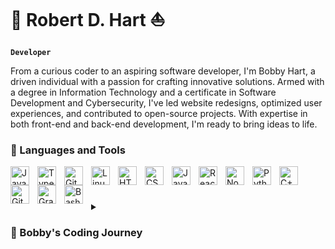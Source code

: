 # 🎾 Robert D. Hart ⛵ 

**`Developer`**

From a curious coder to an aspiring software developer, I'm Bobby Hart, a driven individual with a passion for crafting innovative solutions. Armed with a degree in Information Technology and a certificate in Software Development and Cybersecurity, I've led website redesigns, optimized user experiences, and contributed to open-source projects. With expertise in both front-end and back-end development, I'm ready to bring ideas to life.


### 🧰 Languages and Tools

<img align="left" alt="Java" width="30px" style="padding-right:10px;" src="https://cdn.jsdelivr.net/gh/devicons/devicon/icons/java/java-original.svg"/>
<img align="left" alt="TypeScript" width="30px" style="padding-right:10px;" src="https://cdn.jsdelivr.net/gh/devicons/devicon/icons/typescript/typescript-plain.svg" />
<img align="left" alt="Git" width="30px" style="padding-right:10px;" src="https://cdn.jsdelivr.net/gh/devicons/devicon/icons/git/git-original.svg" />
<img align="left" alt="Linux" width="30px" style="padding-right:10px;" src="https://cdn.jsdelivr.net/gh/devicons/devicon/icons/linux/linux-original.svg" />
<img align="left" alt="HTML" width="30px" style="padding-right:10px;" src="https://cdn.jsdelivr.net/gh/devicons/devicon/icons/html5/html5-plain.svg" />
<img align="left" alt="CSS" width="30px" style="padding-right:10px;" src="https://cdn.jsdelivr.net/gh/devicons/devicon/icons/css3/css3-plain.svg" />
<img align="left" alt="JavaScript" width="30px" style="padding-right:10px;" src="https://cdn.jsdelivr.net/gh/devicons/devicon/icons/javascript/javascript-plain.svg" />
<img align="left" alt="React" width="30px" style="padding-right:10px;" src="https://cdn.jsdelivr.net/gh/devicons/devicon/icons/react/react-original.svg" />
<img align="left" alt="NodeJS" width="30px" style="padding-right:10px;" src="https://cdn.jsdelivr.net/gh/devicons/devicon/icons/nodejs/nodejs-original.svg" />
<img align="left" alt="Python" width="30px" style="padding-right:10px;" src="https://www.vectorlogo.zone/logos/netlify/netlify-ar21.svg" />
<img align="left" alt="C++" width="30px" style="padding-right:10px;" src="https://cdn.jsdelivr.net/gh/devicons/devicon/icons/dot-net/dot-net-original.svg" />
<img align="left" alt="GitHub" width="30px" style="padding-right:10px;" src="https://cdn.jsdelivr.net/gh/devicons/devicon/icons/github/github-original.svg" />
<img align="left" alt="Gradle" width="30px" style="padding-right:10px;" src="https://cdn.jsdelivr.net/gh/devicons/devicon/icons/bootstrap/bootstrap-original.svg" />
<img align="left" alt="Bash" width="30px" style="padding-right:10px;" src="https://cdn.jsdelivr.net/gh/devicons/devicon/icons/circleci/circleci-plain.svg" />
<br />

#

<details>
 <summary><h3>🏃 Bobby's Coding Journey</h3></summary>
   My coding journey began during my high school years when I enrolled in AP Computer Science as a curious and eager student. The fascinating world of programming captured my imagination, and I delved into various aspects, from code to Unix and Linux. This initial spark led me to explore a wide range of programming languages and tools, nurturing my passion for technology and development. Upon graduation, I took my enthusiasm to the next level by pursuing a degree in Information Technology with a Software Development track at the University of Cincinnati. During my academic journey, I honed my skills in Node.js, Java, C#, Python, .Net, HTML5, CSS3, Git, React, JavaScript, TypeScript, Bootstrap, and more. My education provided me with a strong foundation in software development, preparing me to tackle real-world challenges. As I advanced, I had the opportunity to contribute to open-source projects, lead website redesigns, and optimize user experiences. These experiences shaped me into a versatile software developer, comfortable with both front-end and back-end technologies. Looking ahead, I'm determined to embrace new challenges and build on my expertise to create innovative solutions. In pursuit of this goal, I'm excited to focus on streamlining my skills and dedicating my time to fulfilling my passion for software development. I am eagerly anticipating the opportunities that lie ahead and look forward to making a meaningful impact in the field.


📫 How to reach me:
<br>
<br>
  <a href="mailto:bobbydhart1@gmail.com"><img src="https://img.shields.io/badge/Gmail-D14836?style=for-the-badge&logo=gmail&logoColor=white" />  </a>
 <a href="https://www.linkedin.com/in/robert--hart/"><img src="https://img.shields.io/badge/LinkedIn-0077B5?style=for-the-badge&logo=linkedin&logoColor=white" />  </a>
